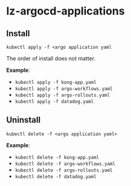 # lz-argocd-applications

## Install

`kubectl apply -f <argo application yaml`

The order of install does not matter.

**Example**:

- `kubectl apply -f kong-app.yaml`
- `kubectl apply -f argo-workflows.yaml`
- `kubectl apply -f argo-rollouts.yaml`
- `kubectl apply -f datadog.yaml`

## Uninstall

`kubectl delete -f <argo application yaml>`

**Example**:

- `kubectl delete -f kong-app.yaml`
- `kubectl delete -f argo-workflows.yaml`
- `kubectl delete -f argo-rollouts.yaml`
- `kubectl delete -f datadog.yaml`
